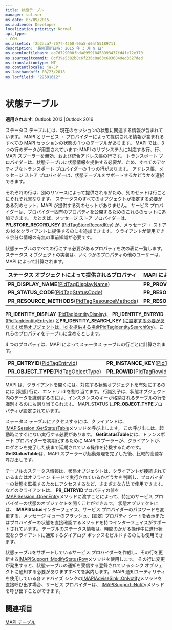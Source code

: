 ```yaml
---
title: 状態テーブル
manager: soliver
ms.date: 03/09/2015
ms.audience: Developer
localization_priority: Normal
api_type:
- COM
ms.assetid: f2b2aca7-757f-4260-96a5-d0af55189711
description: '最終更新日時: 2015 年 3 月 9 日'
ms.openlocfilehash: ee7d729000fbda895918458993437fd4fe72e370
ms.sourcegitcommit: 0cf39e5382b8c6f236c8a63c6036849ed3527ded
ms.translationtype: MT
ms.contentlocale: ja-JP
ms.lasthandoff: 08/23/2018
ms.locfileid: "22591612"
---
```

# <a name="status-tables"></a>状態テーブル

  
  
**適用されます**: Outlook 2013 |Outlook 2016 
  
ステータス テーブルには、現在のセッションの状態に関連する情報が含まれています。 MAPI とサービス ・ プロバイダーによって提供される情報が含まれるすべての MAPI セッションの状態の 1 つのテーブルがあります。 MAPI では、3 つの行のデータが用意されています: MAPI のサブシステムに対応する行、行、MAPI スプーラーを無効、および統合アドレス帳の行です。 トランスポート プロバイダーは、状態テーブルに状態情報を提供する必要が、ため、すべてのアクティブなトランスポート プロバイダーの 1 つの行があります。 アドレス帳、メッセージ ストア プロバイダーは、状態テーブルをサポートするかどうかを選択できます。 
  
それぞれの行は、別のリソースによって提供されるがため、列のセットは行ごとにそれぞれ異なります。 ステータスのすべてのオブジェクトが指定する必要がある列のセット、MAPI が提供する列のセットがありません。 サービス プロバイダーは、プロバイダー固有のプロパティを公開するためのこれらのセットに追加できます。 たとえば、メッセージ ストア プロバイダーは、 **PR_STORE_RECORD_KEY** ([PidTagStoreRecordKey](pidtagstorerecordkey-canonical-property.md)) が、メッセージ ・ ストアの id をクライアントに提供するのにを追加できます。 クライアントが使用できる余分な情報の有無の事前知識が必要です。 
  
状態テーブルのすべての行にする必要があるプロパティを次の表に一覧します。 ステータス オブジェクトの実装は、いくつかのプロパティの他のユーザーは、MAPI によって計算されます。
  
|**ステータス オブジェクトによって提供されるプロパティ**|**MAPI によって提供されるプロパティ**|
|:-----|:-----|
|**PR_DISPLAY_NAME**([PidTagDisplayName](pidtagdisplayname-canonical-property.md))  <br/> |**PR_PROVIDER_DLL_NAME**([PidTagProviderDllName](pidtagproviderdllname-canonical-property.md))  <br/> |
|**PR_STATUS_CODE**([PidTagStatusCode](pidtagstatuscode-canonical-property.md))  <br/> |**PR_RESOURCE_FLAGS**([PidTagResourceFlags](pidtagresourceflags-canonical-property.md))  <br/> |
|**PR_RESOURCE_METHODS**([PidTagResourceMethods](pidtagresourcemethods-canonical-property.md))  <br/> |**PR_RESOURCE_TYPE**([PidTagResourceType](pidtagresourcetype-canonical-property.md))  <br/> |
   
**PR_IDENTITY_DISPLAY** ([PidTagIdentityDisplay](pidtagidentitydisplay-canonical-property.md))、 **PR_IDENTITY_ENTRYID** ([PidTagIdentityEntryId](pidtagidentityentryid-canonical-property.md)) と**PR_IDENTITY_SEARCH_KEY** ([に設定する必要があります状態オブジェクトは、id を提供する場合PidTagIdentitySearchKey](pidtagidentitysearchkey-canonical-property.md))、これらのプロパティをテーブルに含めるとします。 
  
4 つのプロパティは、MAPI によってステータス テーブルの行ごとに計算されます。
  
|||
|:-----|:-----|
|**PR_ENTRYID**([PidTagEntryId](pidtagentryid-canonical-property.md))  <br/> |**PR_INSTANCE_KEY**([PidTagInstanceKey](pidtaginstancekey-canonical-property.md))  <br/> |
|**PR_OBJECT_TYPE**([PidTagObjectType](pidtagobjecttype-canonical-property.md))  <br/> |**PR_ROWID**([PidTagRowid](pidtagrowid-canonical-property.md))  <br/> |
   
MAPI は、クライアントを開くには、対応する状態オブジェクトを有効にするのには [状態] 行に、エントリ id を割り当てます。 行識別子は、状態オブジェクト内のデータを識別するのには、インスタンスのキーが格納されるテーブルの行を識別するのにも割り当てられます。 MAPI_STATUS に**PR_OBJECT_TYPE**プロパティが設定されています。 
  
ステータス テーブルにアクセスするには、クライアントは、 [IMAPISession::GetStatusTable](imapisession-getstatustable.md)メソッドを呼び出します。 この呼び出しは、起動時にすぐにない実行する必要があります。 **GetStatusTable**には、トランスポート プロバイダーを初期化するために MAPI スプーラーが、クライアントが、ログオンを完了した後まで延期されている操作を待機するためです。 **GetStatusTable**は、MAPI スプーラーが起動処理を完了した後、比較的高速な呼び出しです。 
  
テーブルのステータス情報は、状態オブジェクトは、クライアントが接続されているまたはオフライン モードで実行されているかどうかを判断し、プロバイダーの状態を監視するためにアクセスするなど、さまざまな方法で使用できます。 などのクライアントは、 **PR_ENTRYID**プロパティの値を[IMAPISession::OpenEntry](imapisession-openentry.md)メソッドに渡すことによって、特定のサービス プロバイダーの状態のオブジェクトを開くことができます。 状態オブジェクトには、 **IMAPIStatus**インターフェイス、サービス プロバイダーのパスワードを変更する、メッセージ キューのフラッシュ、[設定] プロパティ シートを表示またはプロバイダーの状態を直接確認するメソッドを持つインターフェイスがサポートされています。 テーブルのステータス情報は、時間のかかる操作中に進行状況をクライアントに通知するダイアログ ボックスをビルドするのにも使用できます。 
  
状態テーブルをサポートしているサービス プロバイダーを作成し、その行を更新する[IMAPISupport::ModifyStatusRow](imapisupport-modifystatusrow.md)メソッドを使用します。 その行に変更が発生すると、状態テーブルの通知を受信する登録されているシンク オブジェクトに通知する必要がありますすべてを案内します。 MAPI 通知ユーティリティを使用している各アドバイズ シンクの[IMAPIAdviseSink::OnNotify](imapiadvisesink-onnotify.md)メソッドを直接呼び出す場合、サービス プロバイダーは、 [IMAPISupport::Notify](imapisupport-notify.md)メソッドを呼び出すことができます。 
  
## <a name="see-also"></a>関連項目



[MAPI テーブル](mapi-tables.md)

